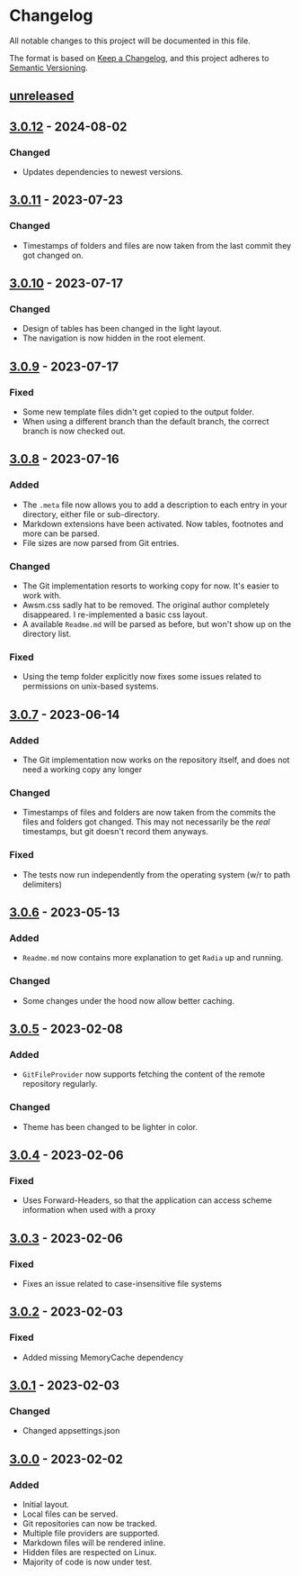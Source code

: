# Changelog

All notable changes to this project will be documented in this file.

The format is based on [Keep a Changelog](https://keepachangelog.com/en/1.0.0/),
and this project adheres to [Semantic Versioning](https://semver.org/spec/v2.0.0.html).

## [unreleased]

## [3.0.12] - 2024-08-02

### Changed
- Updates dependencies to newest versions.

## [3.0.11] - 2023-07-23

### Changed
- Timestamps of folders and files are now taken from the last commit they got changed on.

## [3.0.10] - 2023-07-17

### Changed
- Design of tables has been changed in the light layout.
- The navigation is now hidden in the root element.

## [3.0.9] - 2023-07-17

### Fixed
- Some new template files didn't get copied to the output folder.
- When using a different branch than the default branch, the correct branch is now checked out.

## [3.0.8] - 2023-07-16

### Added
- The `.meta` file now allows you to add a description to each entry in your directory, either file or sub-directory.
- Markdown extensions have been activated. Now tables, footnotes and more can be parsed.
- File sizes are now parsed from Git entries.

### Changed
- The Git implementation resorts to working copy for now. It's easier to work with.
- Awsm.css sadly hat to be removed. The original author completely disappeared. I re-implemented a basic css layout.
- A available `Readme.md` will be parsed as before, but won't show up on the directory list.

### Fixed
- Using the temp folder explicitly now fixes some issues related to permissions on unix-based systems.

## [3.0.7] - 2023-06-14

### Added
- The Git implementation now works on the repository itself, and does not need a working copy any longer

### Changed
- Timestamps of files and folders are now taken from the commits the files and folders got changed. This may not necessarily be the _real_ timestamps, but git doesn't record them anyways.

### Fixed
- The tests now run independently from the operating system (w/r to path delimiters)

## [3.0.6] - 2023-05-13

### Added
- `Readme.md` now contains more explanation to get `Radia` up and running.

### Changed
- Some changes under the hood now allow better caching.

## [3.0.5] - 2023-02-08

### Added
- `GitFileProvider` now supports fetching the content of the remote repository regularly.

### Changed
- Theme has been changed to be lighter in color.

## [3.0.4] - 2023-02-06

### Fixed
- Uses Forward-Headers, so that the application can access scheme information when used with a proxy

## [3.0.3] - 2023-02-06

### Fixed
- Fixes an issue related to case-insensitive file systems

## [3.0.2] - 2023-02-03

### Fixed
- Added missing MemoryCache dependency

## [3.0.1] - 2023-02-03

### Changed
- Changed appsettings.json

## [3.0.0] - 2023-02-02

### Added
- Initial layout.
- Local files can be served.
- Git repositories can now be tracked.
- Multiple file providers are supported.
- Markdown files will be rendered inline.
- Hidden files are respected on Linux.
- Majority of code is now under test.


[unreleased]: https://github.com/DanielGilbert/Radia/compare/v3.0.12...HEAD
[3.0.12]: https://github.com/DanielGilbert/Radia/compare/v3.0.11...v3.0.12
[3.0.11]: https://github.com/DanielGilbert/Radia/compare/v3.0.10...v3.0.11
[3.0.10]: https://github.com/DanielGilbert/Radia/compare/v3.0.9...v3.0.10
[3.0.9]: https://github.com/DanielGilbert/Radia/compare/v3.0.8...v3.0.9
[3.0.8]: https://github.com/DanielGilbert/Radia/compare/v3.0.7...v3.0.8
[3.0.7]: https://github.com/DanielGilbert/Radia/compare/v3.0.6...v3.0.7
[3.0.6]: https://github.com/DanielGilbert/Radia/compare/v3.0.5...v3.0.6
[3.0.5]: https://github.com/DanielGilbert/Radia/compare/v3.0.4...v3.0.5
[3.0.4]: https://github.com/DanielGilbert/Radia/compare/v3.0.3...v3.0.4
[3.0.3]: https://github.com/DanielGilbert/Radia/compare/v3.0.2...v3.0.3
[3.0.2]: https://github.com/DanielGilbert/Radia/compare/v3.0.1...v3.0.2
[3.0.1]: https://github.com/DanielGilbert/Radia/compare/v3.0.0...v3.0.1
[3.0.0]: https://github.com/DanielGilbert/Radia/releases/tag/v3.0.0
